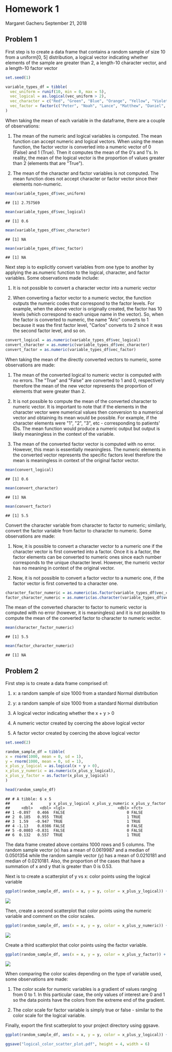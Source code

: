 Homework 1
================
Margaret Gacheru
September 21, 2018

Problem 1
---------

First step is to create a data frame that contains a random sample of size 10 from a uniform\[0, 5\] distribution, a logical vector indicating whether elements of the sample are greater than 2, a length-10 character vector, and a length-10 factor vector

``` r
set.seed(1)

variable_types_df = tibble(
  vec_uniform = runif(10, min = 0, max = 5),
  vec_logical = as.logical(vec_uniform > 2),
  vec_character = c("Red", "Green", "Blue", "Orange", "Yellow", "Violet", "Indigo", "Black", "White", "Gray"),
  vec_factor = factor(c("Peter", "Noah", "Lance", "Matthew", "Daniel", "Chris", "Carlos", "Jonathan", "Aric", "Griffin"))
)
```

When taking the mean of each variable in the dataframe, there are a couple of observations:

1.  The mean of the numeric and logical variables is computed. The mean function can accept numeric and logical vectors. When using the mean function, the factor vector is converted into a numeric vector of 0 (False) and 1 (True). Then it computes the mean of the 0's and 1's. In reality, the mean of the logical vector is the proportion of values greater than 2 (elements that are "True").

2.  The mean of the character and factor variables is not computed. The mean function does not accept character or factor vector since their elements non-numeric.

``` r
mean(variable_types_df$vec_uniform)
```

    ## [1] 2.757569

``` r
mean(variable_types_df$vec_logical)
```

    ## [1] 0.6

``` r
mean(variable_types_df$vec_character)
```

    ## [1] NA

``` r
mean(variable_types_df$vec_factor)
```

    ## [1] NA

Next step is to explicitly convert variables from one type to another by applying the as.numeric function to the logical, character, and factor variables. Some observations made include:

1.  It is not possible to convert a character vector into a numeric vector

2.  When converting a factor vector to a numeric vector, the function outputs the numeric codes that correspond to the factor levels. For example, when the above vector is originally created, the factor has 10 levels (which correspond to each unique name in the vector). So, when the factor is converted to numeric, the name "Aric" converts to 1 because it was the first factor level, "Carlos" converts to 2 since it was the second factor level, and so on.

``` r
convert_logical = as.numeric(variable_types_df$vec_logical)
convert_character = as.numeric(variable_types_df$vec_character)
convert_factor = as.numeric(variable_types_df$vec_factor)
```

When taking the mean of the directly converted vectors to numeric, some observations are made:

1.  The mean of the converted logical to numeric vector is computed with no errors. The "True" and "False" are converted to 1 and 0, respectively therefore the mean of the new vector represents the proportion of elements that were greater than 2.

2.  It is not possible to compute the mean of the converted character to numeric vector. It is important to note that if the elements in the character vector were numerical values then conversion to a numerical vector and obtaining its mean would be possible. For example, if the character elements were "1", "2", "3", etc - corresponding to patients' IDs. The mean function would produce a numeric output but output is likely meaningless in the context of the variable.

3.  The mean of the converted factor vector is computed with no error. However, this mean is essentially meaningless. The numeric elements in the converted vector represents the specific factors level therefore the mean is meaningless in context of the original factor vector.

``` r
mean(convert_logical)
```

    ## [1] 0.6

``` r
mean(convert_character)
```

    ## [1] NA

``` r
mean(convert_factor)
```

    ## [1] 5.5

Convert the character variable from character to factor to numeric; similarly, convert the factor variable from factor to character to numeric. Some observations are made:

1.  Now, it is possible to convert a character vector to a numeric one if the character vector is first converted into a factor. Once it is a factor, the factor elements can be converted to numeric ones since each number corresponds to the unique character level. However, the numeric vector has no meaning in context of the original vector.

2.  Now, it is not possible to convert a factor vector to a numeric one, if the factor vector is first converted to a character one.

``` r
character_factor_numeric = as.numeric(as.factor(variable_types_df$vec_character))
factor_character_numeric = as.numeric(as.character(variable_types_df$vec_factor))
```

The mean of the converted character to factor to numeric vector is computed with no error (however, it is meaningless) and it is not possible to compute the mean of the converted factor to character to numeric vector.

``` r
mean(character_factor_numeric)
```

    ## [1] 5.5

``` r
mean(factor_character_numeric)
```

    ## [1] NA

Problem 2
---------

First step is to create a data frame comprised of:

1.  x: a random sample of size 1000 from a standard Normal distribution

2.  y: a random sample of size 1000 from a standard Normal distribution

3.  A logical vector indicating whether the x + y &gt; 0

4.  A numeric vector created by coercing the above logical vector

5.  A factor vector created by coercing the above logical vector

``` r
set.seed(2)

random_sample_df = tibble(
x = rnorm(1000, mean = 0, sd = 1),
y = rnorm(1000, mean = 0, sd = 1),
x_plus_y_logical = as.logical(x + y > 0),
x_plus_y_numeric = as.numeric(x_plus_y_logical),
x_plus_y_factor = as.factor(x_plus_y_logical)
)

head(random_sample_df)
```

    ## # A tibble: 6 x 5
    ##         x       y x_plus_y_logical x_plus_y_numeric x_plus_y_factor
    ##     <dbl>   <dbl> <lgl>                       <dbl> <fct>          
    ## 1 -0.897   0.466  FALSE                           0 FALSE          
    ## 2  0.185   0.955  TRUE                            1 TRUE           
    ## 3  1.59   -0.947  TRUE                            1 TRUE           
    ## 4 -1.13    0.0386 FALSE                           0 FALSE          
    ## 5 -0.0803 -0.831  FALSE                           0 FALSE          
    ## 6  0.132   0.557  TRUE                            1 TRUE

The data frame created above contains 1000 rows and 5 columns. The random sample vector (x) has a mean of 0.0619987 and a median of 0.0501354 while the random sample vector (y) has a mean of 0.0210181 and median of 0.0210181. Also, the proportion of the cases that have a summation of x and y that is greater than 0 is 0.53.

Next is to create a scatterplot of y vs x: color points using the logical variable

``` r
ggplot(random_sample_df, aes(x = x, y = y, color = x_plus_y_logical)) + geom_point() + ggtitle("Scatterplot of Two RVs from Standard Normal Distribution") + xlab("X") + ylab("Y") + labs(colour = "X + Y > 2")
```

![](p8105_hw1_mg3861_files/figure-markdown_github/color_logical_scatterplot-1.png)

Then, create a second scatterplot that color points using the numeric variable and comment on the color scales.

``` r
ggplot(random_sample_df, aes(x = x, y = y, color = x_plus_y_numeric)) + geom_point() + ggtitle("Color Point Using Numeric Variables") + xlab("X") + ylab("Y") + labs(colour = "X + Y > 2")
```

![](p8105_hw1_mg3861_files/figure-markdown_github/color_numeric_scatterplot-1.png)

Create a third scatterplot that color points using the factor variable.

``` r
ggplot(random_sample_df, aes(x = x, y = y, color = x_plus_y_factor)) + geom_point() + ggtitle("Color Point Using Factor Variables") + xlab("X") + ylab("Y") + labs(colour = "X + Y > 2")
```

![](p8105_hw1_mg3861_files/figure-markdown_github/color_factor_scatterplot-1.png)

When comparing the color scales depending on the type of variable used, some observations are made:

1.  The color scale for numeric variables is a gradient of values ranging from 0 to 1. In this particular case, the only values of interest are 0 and 1 so the data points have the colors from the extreme end of the gradient.

2.  The color scale for factor variable is simply true or false - similar to the color scale for the logical variable.

Finally, export the first scatterplot to your project directory using ggsave.

``` r
ggplot(random_sample_df, aes(x = x, y = y, color = x_plus_y_logical)) + geom_point() + ggtitle("Scatterplot of Two RVs from Standard Normal Distribution") + xlab("X") + ylab("Y") + labs(colour = "X + Y > 2")
```

``` r
ggsave("logical_color_scatter_plot.pdf", height = 4, width = 6)
```

